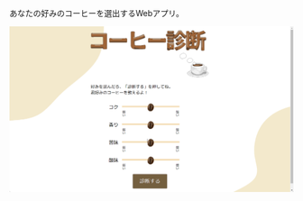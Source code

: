 あなたの好みのコーヒーを選出するWebアプリ。

<img src="https://raw.githubusercontent.com/ut4k/chooseyourcoffee/main/screenshots/app.png" width=600>